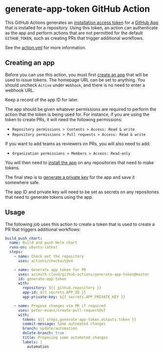 # generate-app-token GitHub Action

This GitHub Actions generates an
[installation access token](https://docs.github.com/en/apps/creating-github-apps/authenticating-with-a-github-app/generating-an-installation-access-token-for-a-github-app)
for a [GitHub App](https://docs.github.com/en/apps/overview) that is installed for a repository.
Using this token, an action can authenticate as the app and perform actions that are not permitted
for the default `GITHUB_TOKEN`, such as creating PRs that trigger additional workflows.

See the [action.yml](./action.yml) for more information.

## Creating an app

Before you can use this action, you must first
[create an app](https://docs.github.com/en/apps/creating-github-apps/registering-a-github-app/registering-a-github-app)
that will be used to issue tokens. The homepage URL can be set to anything. You should uncheck
`Active` under `Webhook`, and there is no need to enter a webhook URL.

Keep a record of the app ID for later.

The app should be given whatever permissions are required to perform the action that the token
is being used for. For instance, if you are using the token to create PRs, it will need the
following permissions:

  * `Repository permissions > Contents > Access: Read & write`
  * `Repository permissions > Pull requests > Access: Read & write`

If you want to add teams as reviewers on PRs, you will also need to add:

  * `Organization permissions > Members > Access: Read-only`

You will then need to
[install the app](https://docs.github.com/en/apps/using-github-apps/installing-your-own-github-app)
on any repositories that need to make tokens.

The final step is to
[generate a private key](https://docs.github.com/en/apps/creating-github-apps/authenticating-with-a-github-app/managing-private-keys-for-github-apps)
for the app and save it somewhere safe.

The app ID and private key will need to be set as secrets on any repositories that need to
generate tokens using the app.

## Usage

The following job uses this action to create a token that is used to create a PR that
triggers additional workflows:

```yaml
build_push_chart:
  name: Build and push Helm chart
  runs-on: ubuntu-latest
  steps:
    - name: Check out the repository
      uses: actions/checkout@v4

    - name: Generate app token for PR
      uses: azimuth-cloud/github-actions/generate-app-token@master
      id: generate-app-token
      with:
        repository: ${{ github.repository }}
        app-id: ${{ secrets.APP_ID }}
        app-private-key: ${{ secrets.APP_PRIVATE_KEY }}

    - name: Propose changes via PR if required
      uses: peter-evans/create-pull-request@v7
      with:
        token: ${{ steps.generate-app-token.outputs.token }}
        commit-message: Some automated changes
        branch: update/automation
        delete-branch: true
        title: Proposing some automated changes
        labels: |
          automation
```
